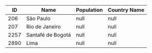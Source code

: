 | ID |  Name | Population | Country Name |
| --- | --- | --- | --- | 
| 206 | São Paulo | null | null | 
| 207 | Rio de Janeiro | null | null | 
| 2257 | Santafé de Bogotá | null | null | 
| 2890 | Lima | null | null | 
